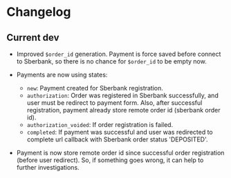 Changelog
==========

Current dev
------------

 * Improved `$order_id` generation. Payment is force saved before connect to Sberbank, so there is no chance for `$order_id` to be empty now.
 * Payments are now using states:

   - `new`: Payment created for Sberbank registration.
   - `authorization`: Order was registered in Sberbank successfully, and user must be redirect to payment form. Also, after successful registration, payment already store remote order id (sberbank order id).
   - `authorization_voided`: If order registration is failed.
   - `completed`: If payment was successful and user was redirected to complete url callback with Sberbank order status 'DEPOSITED'.

 * Payment is now store remote order id since successful order registration (before user redirect). So, if something goes wrong, it can help to further investigations.

